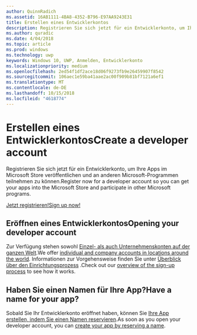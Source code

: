 ```yaml
---
author: QuinnRadich
ms.assetid: 16AB1111-4BA8-4352-B796-E97AA9243E31
title: Erstellen eines Entwicklerkontos
description: Registrieren Sie sich jetzt für ein Entwicklerkonto, um Ihre Apps im Microsoft Store veröffentlichen und an anderen Microsoft-Programmen teilnehmen zu können.
ms.author: quradic
ms.date: 4/04/2018
ms.topic: article
ms.prod: windows
ms.technology: uwp
keywords: Windows 10, UWP, Anmelden, Entwicklerkonto
ms.localizationpriority: medium
ms.openlocfilehash: 2ed54f1df2ace18d06f9273fb9e26459907f8542
ms.sourcegitcommit: 106aec1e59ba41aae2ac00f909b81bf7121a6ef1
ms.translationtype: MT
ms.contentlocale: de-DE
ms.lasthandoff: 10/15/2018
ms.locfileid: "4618774"
---
```

# <a name="create-a-developer-account"></a><span data-ttu-id="c960f-104">Erstellen eines Entwicklerkontos</span><span class="sxs-lookup"><span data-stu-id="c960f-104">Create a developer account</span></span>

<span data-ttu-id="c960f-105">Registrieren Sie sich jetzt für ein Entwicklerkonto, um Ihre Apps im Microsoft Store veröffentlichen und an anderen Microsoft-Programmen teilnehmen zu können.</span><span class="sxs-lookup"><span data-stu-id="c960f-105">Register now for a developer account so you can get your apps into the Microsoft Store and participate in other Microsoft programs.</span></span>

[<span data-ttu-id="c960f-106">Jetzt registrieren!</span><span class="sxs-lookup"><span data-stu-id="c960f-106">Sign up now!</span></span>](http://go.microsoft.com/fwlink/p/?LinkId=615100)

## <a name="opening-your-developer-account"></a><span data-ttu-id="c960f-107">Eröffnen eines Entwicklerkontos</span><span class="sxs-lookup"><span data-stu-id="c960f-107">Opening your developer account</span></span>

<span data-ttu-id="c960f-108">Zur Verfügung stehen sowohl [Einzel- als auch Unternehmenskonten auf der ganzen Welt](../publish/account-types-locations-and-fees.md).</span><span class="sxs-lookup"><span data-stu-id="c960f-108">We offer [individual and company accounts in locations around the world](../publish/account-types-locations-and-fees.md).</span></span> <span data-ttu-id="c960f-109">Informationen zur Vorgehensweise finden Sie unter [Überblick über den Einrichtungsprozess](../publish/opening-a-developer-account.md) .</span><span class="sxs-lookup"><span data-stu-id="c960f-109">Check out our [overview of the sign-up process](../publish/opening-a-developer-account.md) to see how it works.</span></span>

## <a name="have-a-name-for-your-app"></a><span data-ttu-id="c960f-110">Haben Sie einen Namen für Ihre App?</span><span class="sxs-lookup"><span data-stu-id="c960f-110">Have a name for your app?</span></span>

<span data-ttu-id="c960f-111">Sobald Sie Ihr Entwicklerkonto eröffnet haben, können Sie [Ihre App erstellen, indem Sie einen Namen reservieren](https://msdn.microsoft.com/library/windows/apps/JJ657967).</span><span class="sxs-lookup"><span data-stu-id="c960f-111">As soon as you open your developer account, you can [create your app by reserving a name](https://msdn.microsoft.com/library/windows/apps/JJ657967).</span></span>


